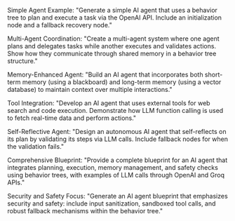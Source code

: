 Simple Agent Example:
"Generate a simple AI agent that uses a behavior tree to plan and execute a task via the OpenAI API. Include an initialization node and a fallback recovery node."

Multi-Agent Coordination:
"Create a multi-agent system where one agent plans and delegates tasks while another executes and validates actions. Show how they communicate through shared memory in a behavior tree structure."

Memory-Enhanced Agent:
"Build an AI agent that incorporates both short-term memory (using a blackboard) and long-term memory (using a vector database) to maintain context over multiple interactions."

Tool Integration:
"Develop an AI agent that uses external tools for web search and code execution. Demonstrate how LLM function calling is used to fetch real-time data and perform actions."

Self-Reflective Agent:
"Design an autonomous AI agent that self-reflects on its plan by validating its steps via LLM calls. Include fallback nodes for when the validation fails."

Comprehensive Blueprint:
"Provide a complete blueprint for an AI agent that integrates planning, execution, memory management, and safety checks using behavior trees, with examples of LLM calls through OpenAI and Groq APIs."

Security and Safety Focus:
"Generate an AI agent blueprint that emphasizes security and safety: include input sanitization, sandboxed tool calls, and robust fallback mechanisms within the behavior tree."